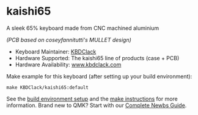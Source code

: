 # kaishi65



A sleek 65% keyboard made from CNC machined aluminium

*(PCB based on coseyfannitutti's MULLET design)*

* Keyboard Maintainer: [KBDClack](https://github.com/powerlemming)
* Hardware Supported: The kaishi65 line of products (case + PCB)
* Hardware Availability: www.kbdclack.com

Make example for this keyboard (after setting up your build environment):

    make KBDClack/kaishi65:default

See the [build environment setup](https://docs.qmk.fm/#/getting_started_build_tools) and the [make instructions](https://docs.qmk.fm/#/getting_started_make_guide) for more information. Brand new to QMK? Start with our [Complete Newbs Guide](https://docs.qmk.fm/#/newbs).
